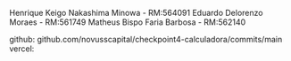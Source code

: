 Henrique Keigo Nakashima Minowa - RM:564091
Eduardo Delorenzo Moraes - RM:561749
Matheus Bispo Faria Barbosa - RM:562140

github: github.com/novusscapital/checkpoint4-calculadora/commits/main
vercel: